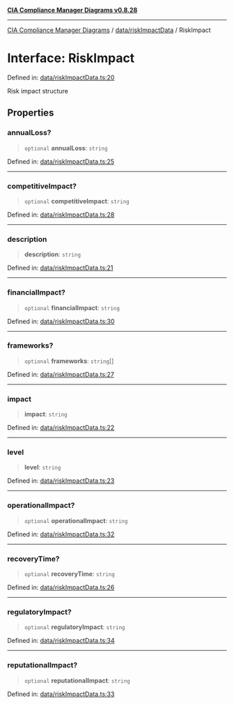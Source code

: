 [**CIA Compliance Manager Diagrams v0.8.28**](../../../README.md)

***

[CIA Compliance Manager Diagrams](../../../modules.md) / [data/riskImpactData](../README.md) / RiskImpact

# Interface: RiskImpact

Defined in: [data/riskImpactData.ts:20](https://github.com/Hack23/cia-compliance-manager/blob/7619f76b35999bc4eb3f6ff6c1e77c13be78f250/src/data/riskImpactData.ts#L20)

Risk impact structure

## Properties

### annualLoss?

> `optional` **annualLoss**: `string`

Defined in: [data/riskImpactData.ts:25](https://github.com/Hack23/cia-compliance-manager/blob/7619f76b35999bc4eb3f6ff6c1e77c13be78f250/src/data/riskImpactData.ts#L25)

***

### competitiveImpact?

> `optional` **competitiveImpact**: `string`

Defined in: [data/riskImpactData.ts:28](https://github.com/Hack23/cia-compliance-manager/blob/7619f76b35999bc4eb3f6ff6c1e77c13be78f250/src/data/riskImpactData.ts#L28)

***

### description

> **description**: `string`

Defined in: [data/riskImpactData.ts:21](https://github.com/Hack23/cia-compliance-manager/blob/7619f76b35999bc4eb3f6ff6c1e77c13be78f250/src/data/riskImpactData.ts#L21)

***

### financialImpact?

> `optional` **financialImpact**: `string`

Defined in: [data/riskImpactData.ts:30](https://github.com/Hack23/cia-compliance-manager/blob/7619f76b35999bc4eb3f6ff6c1e77c13be78f250/src/data/riskImpactData.ts#L30)

***

### frameworks?

> `optional` **frameworks**: `string`[]

Defined in: [data/riskImpactData.ts:27](https://github.com/Hack23/cia-compliance-manager/blob/7619f76b35999bc4eb3f6ff6c1e77c13be78f250/src/data/riskImpactData.ts#L27)

***

### impact

> **impact**: `string`

Defined in: [data/riskImpactData.ts:22](https://github.com/Hack23/cia-compliance-manager/blob/7619f76b35999bc4eb3f6ff6c1e77c13be78f250/src/data/riskImpactData.ts#L22)

***

### level

> **level**: `string`

Defined in: [data/riskImpactData.ts:23](https://github.com/Hack23/cia-compliance-manager/blob/7619f76b35999bc4eb3f6ff6c1e77c13be78f250/src/data/riskImpactData.ts#L23)

***

### operationalImpact?

> `optional` **operationalImpact**: `string`

Defined in: [data/riskImpactData.ts:32](https://github.com/Hack23/cia-compliance-manager/blob/7619f76b35999bc4eb3f6ff6c1e77c13be78f250/src/data/riskImpactData.ts#L32)

***

### recoveryTime?

> `optional` **recoveryTime**: `string`

Defined in: [data/riskImpactData.ts:26](https://github.com/Hack23/cia-compliance-manager/blob/7619f76b35999bc4eb3f6ff6c1e77c13be78f250/src/data/riskImpactData.ts#L26)

***

### regulatoryImpact?

> `optional` **regulatoryImpact**: `string`

Defined in: [data/riskImpactData.ts:34](https://github.com/Hack23/cia-compliance-manager/blob/7619f76b35999bc4eb3f6ff6c1e77c13be78f250/src/data/riskImpactData.ts#L34)

***

### reputationalImpact?

> `optional` **reputationalImpact**: `string`

Defined in: [data/riskImpactData.ts:33](https://github.com/Hack23/cia-compliance-manager/blob/7619f76b35999bc4eb3f6ff6c1e77c13be78f250/src/data/riskImpactData.ts#L33)
